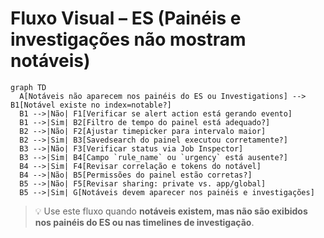 # Fluxo Visual – ES (Painéis e investigações não mostram notáveis)

```mermaid
graph TD
  A[Notáveis não aparecem nos painéis do ES ou Investigations] --> B1[Notável existe no index=notable?]
  B1 -->|Não| F1[Verificar se alert action está gerando evento]
  B1 -->|Sim| B2[Filtro de tempo do painel está adequado?]
  B2 -->|Não| F2[Ajustar timepicker para intervalo maior]
  B2 -->|Sim| B3[Savedsearch do painel executou corretamente?]
  B3 -->|Não| F3[Verificar status via Job Inspector]
  B3 -->|Sim| B4[Campo `rule_name` ou `urgency` está ausente?]
  B4 -->|Sim| F4[Revisar correlação e tokens do notável]
  B4 -->|Não| B5[Permissões do painel estão corretas?]
  B5 -->|Não| F5[Revisar sharing: private vs. app/global]
  B5 -->|Sim| G[Notáveis devem aparecer nos painéis e investigações]
```

> 💡 Use este fluxo quando **notáveis existem, mas não são exibidos nos painéis do ES ou nas timelines de investigação**.
